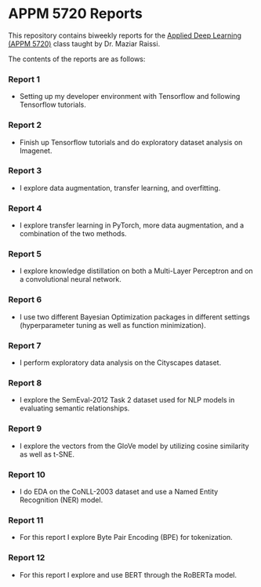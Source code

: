 # APPM 5720 Reports

This repository contains biweekly reports for the [Applied Deep Learning (APPM 5720)](https://github.com/maziarraissi/Applied-Deep-Learning) class taught by Dr. Maziar Raissi.

The contents of the reports are as follows:  

### Report 1

- Setting up my developer environment with Tensorflow and following Tensorflow tutorials.  

### Report 2

- Finish up Tensorflow tutorials and do exploratory dataset analysis on Imagenet.  

### Report 3

- I explore data augmentation, transfer learning, and overfitting.  

### Report 4

- I explore transfer learning in PyTorch, more data augmentation, and a combination of the two methods.  

### Report 5

- I explore knowledge distillation on both a Multi-Layer Perceptron and on a convolutional neural network.

### Report 6

- I use two different Bayesian Optimization packages in different settings (hyperparameter tuning as well as function minimization).

### Report 7

- I perform exploratory data analysis on the Cityscapes dataset.

### Report 8

- I explore the SemEval-2012 Task 2 dataset used for NLP models in evaluating semantic relationships.

### Report 9

- I explore the vectors from the GloVe model by utilizing cosine similarity as well as t-SNE.

### Report 10

- I do EDA on the CoNLL-2003 dataset and use a Named Entity Recognition (NER) model.

### Report 11

- For this report I explore Byte Pair Encoding (BPE) for tokenization.

### Report 12

- For this report I explore and use BERT through the RoBERTa model.
